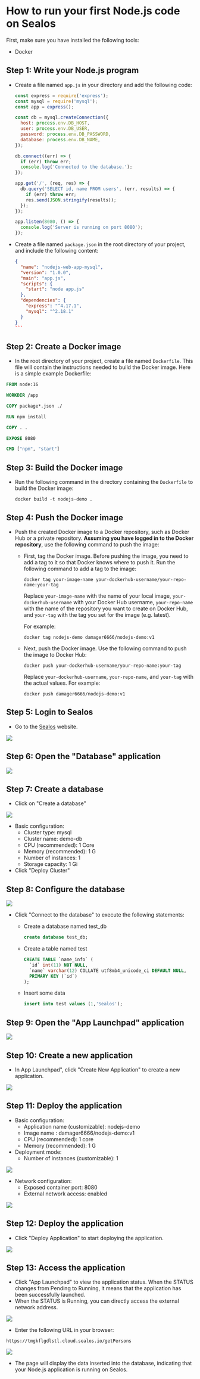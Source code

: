 # How to run your first Node.js code on Sealos

First, make sure you have installed the following tools:

- Docker

## Step 1: Write your Node.js program

- Create a file named `app.js` in your directory and add the following code:

  ```js
  const express = require('express');
  const mysql = require('mysql');
  const app = express();
  
  const db = mysql.createConnection({
    host: process.env.DB_HOST,
    user: process.env.DB_USER,
    password: process.env.DB_PASSWORD,
    database: process.env.DB_NAME,
  });
  
  db.connect((err) => {
    if (err) throw err;
    console.log('Connected to the database.');
  });
  
  app.get('/', (req, res) => {
    db.query('SELECT id, name FROM users', (err, results) => {
      if (err) throw err;
      res.send(JSON.stringify(results));
    });
  });
  
  app.listen(8080, () => {
    console.log('Server is running on port 8080');
  });
  ```

- Create a file named `package.json` in the root directory of your project, and include the following content:

  ~~~json
  {
    "name": "nodejs-web-app-mysql",
    "version": "1.0.0",
    "main": "app.js",
    "scripts": {
      "start": "node app.js"
    },
    "dependencies": {
      "express": "^4.17.1",
      "mysql": "^2.18.1"
    }
  }
  ```
  ~~~

## Step 2: Create a Docker image

- In the root directory of your project, create a file named `Dockerfile`. This file will contain the instructions needed to build the Docker image. Here is a simple example Dockerfile:

```dockerfile
FROM node:16

WORKDIR /app

COPY package*.json ./

RUN npm install

COPY . .

EXPOSE 8080

CMD ["npm", "start"]
```

## Step 3: Build the Docker image

- Run the following command in the directory containing the `Dockerfile` to build the Docker image:

  ```
  docker build -t nodejs-demo .
  ```

## Step 4: Push the Docker image

- Push the created Docker image to a Docker repository, such as Docker Hub or a private repository. **Assuming you have logged in to the Docker repository**, use the following command to push the image:

  - First, tag the Docker image. Before pushing the image, you need to add a tag to it so that Docker knows where to push it. Run the following command to add a tag to the image:

    ```
    docker tag your-image-name your-dockerhub-username/your-repo-name:your-tag
    ```

    Replace `your-image-name` with the name of your local image, `your-dockerhub-username` with your Docker Hub username, `your-repo-name` with the name of the repository you want to create on Docker Hub, and `your-tag` with the tag you set for the image (e.g. latest).

    For example:

    ```
    docker tag nodejs-demo damager6666/nodejs-demo:v1
    ```

  - Next, push the Docker image. Use the following command to push the image to Docker Hub:

    ```
    docker push your-dockerhub-username/your-repo-name:your-tag
    ```

    Replace `your-dockerhub-username`, `your-repo-name`, and `your-tag` with the actual values. For example:

    ```
    docker push damager6666/nodejs-demo:v1
    ```

## Step 5: Login to Sealos

- Go to the [Sealos](https://cloud.sealos.io/) website.

![](images/java-example-0.png)

## Step 6: Open the "Database" application

![](images/java-example-10.png)

## Step 7: Create a database

- Click on "Create a database"

![](images/java-example-11.png)

- Basic configuration:
  - Cluster type: mysql
  - Cluster name: demo-db
  - CPU (recommended): 1 Core
  - Memory (recommended): 1 G
  - Number of instances: 1
  - Storage capacity: 1 Gi
- Click "Deploy Cluster"

## Step 8: Configure the database

![](images/java-example-12.png)

- Click "Connect to the database" to execute the following statements:

  - Create a database named test_db

    ```sql
    create database test_db;
    ```

  - Create a table named test

    ```sql
    CREATE TABLE `name_info` (
      `id` int(11) NOT NULL,
      `name` varchar(12) COLLATE utf8mb4_unicode_ci DEFAULT NULL,
      PRIMARY KEY (`id`)
    );
    ```

  - Insert some data

    ```sql
    insert into test values (1,'Sealos');
    ```

## Step 9: Open the "App Launchpad" application

![](images/java-example-3.png)

## Step 10: Create a new application

- In App Launchpad", click "Create New Application" to create a new application.

![](images/java-example-4.png)

## Step 11: Deploy the application

- Basic configuration:
  - Application name (customizable): nodejs-demo
  - Image name : damager6666/nodejs-demo:v1
  - CPU (recommended): 1 core
  - Memory (recommended): 1 G
- Deployment mode:
  - Number of instances (customizable): 1

![](images/nodejs-example-0.png)

- Network configuration:
  - Exposed container port: 8080
  - External network access: enabled

![](images/java-example-6.png)

## Step 12: Deploy the application

- Click "Deploy Application" to start deploying the application.

![](images/java-example-7.png)

## Step 13: Access the application

- Click "App Launchpad" to view the application status. When the STATUS changes from Pending to Running, it means that the application has been successfully launched.
- When the STATUS is Running, you can directly access the external network address.

![](images/java-example-8.png)

- Enter the following URL in your browser:

```
https://tmgkflgdlstl.cloud.sealos.io/getPersons
```

![](images/nodejs-example-1.png)

- The page will display the data inserted into the database, indicating that your Node.js application is running on Sealos.